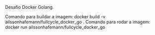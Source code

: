 Desafio Docker Golang.

Comando para buildar a imagem: docker build -v ailssonhafemann/fullcycle_docker_go .
Comando para rodar a imagem: docker run ailssonhafemann/fullcycle_docker_go
